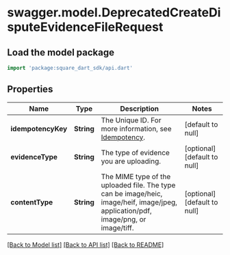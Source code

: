 # swagger.model.DeprecatedCreateDisputeEvidenceFileRequest

## Load the model package
```dart
import 'package:square_dart_sdk/api.dart'
```

## Properties
Name | Type | Description | Notes
------------ | ------------- | ------------- | -------------
**idempotencyKey** | **String** | The Unique ID. For more information, see [Idempotency](https://developer.squareup.com/docs/working-with-apis/idempotency). | [default to null]
**evidenceType** | **String** | The type of evidence you are uploading. | [optional] [default to null]
**contentType** | **String** | The MIME type of the uploaded file. The type can be image/heic, image/heif, image/jpeg, application/pdf, image/png, or image/tiff. | [optional] [default to null]

[[Back to Model list]](../README.md#documentation-for-models) [[Back to API list]](../README.md#documentation-for-api-endpoints) [[Back to README]](../README.md)

